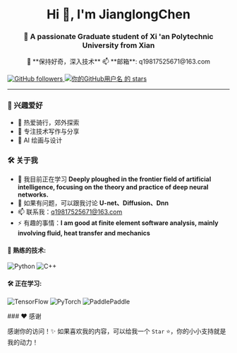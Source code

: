 <h1 align="center">Hi 👋, I'm JianglongChen</h1>  
<h3 align="center">🚀 A passionate Graduate student of Xi 'an Polytechnic University from Xian</h3>  

<p align="center">  
  🚀 **保持好奇，深入技术**  
  📫 **邮箱**: q19817525671@163.com    
</p>  
  <a href="https://github.com/你的GitHub用户名?tab=repositories">  
    <img alt="GitHub followers" src="https://img.shields.io/github/followers/你的GitHub用户名?color=green&logo=github">  
  </a>  
  <a href="https://github.com/你的GitHub用户名">  
    <img src="https://img.shields.io/github/stars/你的GitHub用户名?affiliations=OWNER&color=yellow&style=flat" alt="你的GitHub用户名 的 stars" />  
  </a>  
</p>  

---  
### 🎯 兴趣爱好  
- 🚵 热爱骑行，郊外探索  
- 📖 专注技术写作与分享  
- 🎨 AI 绘画与设计

### 🛠️ 关于我  

- 🌱 我目前正在学习 **Deeply ploughed in the frontier field of artificial intelligence, focusing on the theory and practice of deep neural networks.**  
- 💬 如果有问题，可以跟我讨论 **U-net、Diffusion、Dnn**  
- 📫 联系我：q19817525671@163.com  
- ⚡ 有趣的事情：**I am good at finite element software analysis, mainly involving fluid, heat transfer and mechanics**   

#### 🚀 熟练的技术:  

<p align="left">  
  <img src="https://img.shields.io/badge/-Python-3776AB?style=flat-square&logo=python&logoColor=white" alt="Python"/>  
  <img src="https://img.shields.io/badge/-C++-00599C?style=flat-square&logo=cplusplus&logoColor=white" alt="C++"/>  
</p>  

#### 🛠 正在学习:  
<p align="left">  
  <img src="https://img.shields.io/badge/-TensorFlow-FF6F00?style=flat-square&logo=tensorflow&logoColor=white" alt="TensorFlow"/>  
  <img src="https://img.shields.io/badge/-PyTorch-EE4C2C?style=flat-square&logo=pytorch&logoColor=white" alt="PyTorch"/>  
  <img src="https://img.shields.io/badge/PaddlePaddle-2683EE?logo=paddlepaddle&logoColor=fff&style=flat-square" alt="PaddlePaddle"/>  
</p>  
### ❤️ 感谢  

感谢你的访问！✨ 如果喜欢我的内容，可以给我一个 `Star` ⭐，你的小小支持就是我的动力！  
